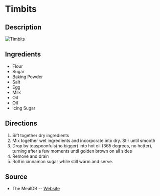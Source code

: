 # Timbits

## Description
![Timbits](https://www.themealdb.com/images/media/meals/txsupu1511815755.jpg "Timbits")

## Ingredients
- Flour
- Sugar
- Baking Powder
- Salt
- Egg
- Milk
- Oil
- Oil
- Icing Sugar

## Directions
1. Sift together dry ingredients
2. Mix together wet ingredients and incorporate into dry. Stir until smooth
3. Drop by teaspoonfuls(no bigger) into hot oil (365 degrees, no hotter), turning after a few moments until golden brown on all sides
4. Remove and drain
5. Roll in cinnamon sugar while still warm and serve.

## Source

- The MealDB -- [Website](https://themealdb.com/)
